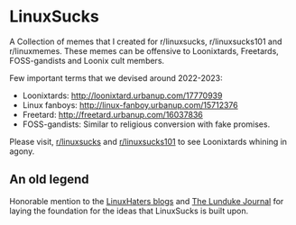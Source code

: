 # LinuxSucks
A Collection of memes that I created for r/linuxsucks, r/linuxsucks101 and r/linuxmemes. These memes can be offensive to Loonixtards, Freetards, FOSS-gandists and Loonix cult members.

Few important terms that we devised around 2022-2023:
* Loonixtards: http://loonixtard.urbanup.com/17770939 
* Linux fanboys: http://linux-fanboy.urbanup.com/15712376
* Freetard: http://freetard.urbanup.com/16037836
* FOSS-gandists: Similar to religious conversion with fake promises.

Please visit, [r/linuxsucks](https://new.reddit.com/r/linuxsucks/) and [r/linuxsucks101](https://www.reddit.com/r/linuxsucks101/) to see Loonixtards whining in agony. 

## An old legend
Honorable mention to the [LinuxHaters blogs](https://github.com/atoponce/linuxhaters) and [The Lunduke Journal](https://lunduke.substack.com/) for laying the foundation for the ideas that LinuxSucks is built upon.
